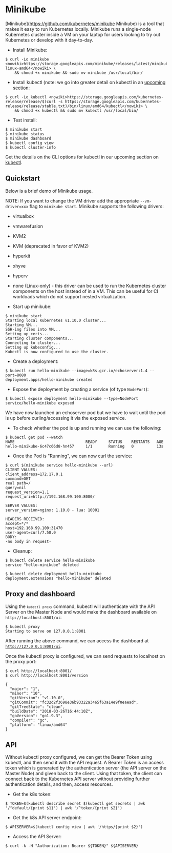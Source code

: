 # Minikube

[Minikube](https://github.com/kubernetes/minikube Minikube) is a tool that makes it easy to run Kubernetes locally. Minikube runs a single-node Kubernetes cluster inside a VM on your laptop for users looking to try out Kubernetes or develop with it day-to-day.

* Install Minikube:
```
$ curl -Lo minikube <nowiki>https://storage.googleapis.com/minikube/releases/latest/minikube-linux-amd64</nowiki> \
    && chmod +x minikube && sudo mv minikube /usr/local/bin/
```

* Install kubectl (note: we go into greater detail on kubectl in an [upcoming section](03_kubectl.md):
```
$ curl -Lo kubectl <nowiki>https://storage.googleapis.com/kubernetes-release/release/$(curl -s https://storage.googleapis.com/kubernetes-release/release/stable.txt)/bin/linux/amd64/kubectl</nowiki> \
    && chmod +x kubectl && sudo mv kubectl /usr/local/bin/
```

* Test install:
```
$ minikube start
$ minikube status
$ minikube dashboard
$ kubectl config view
$ kubectl cluster-info
```

Get the details on the CLI options for kubectl in our upcoming section on [kubectl](03_kubectl).

## Quickstart

Below is a brief demo of Minikube usage.

NOTE: If you want to change the VM driver add the appropriate `--vm-driver=xxx` flag to `minikube start`. Minikube supports the following drivers:

* virtualbox
* vmwarefusion
* KVM2
* KVM (deprecated in favor of KVM2)
* hyperkit
* xhyve
* hyperv
* none (Linux-only) - this driver can be used to run the Kubernetes cluster components on the host instead of in a VM. This can be useful for CI workloads which do not support nested virtualization.

* Start up minikube:
```
$ minikube start
Starting local Kubernetes v1.10.0 cluster...
Starting VM...
SSH-ing files into VM...
Setting up certs...
Starting cluster components...
Connecting to cluster...
Setting up kubeconfig...
Kubectl is now configured to use the cluster.
```

* Create a deployment:
```
$ kubectl run hello-minikube --image=k8s.gcr.io/echoserver:1.4 --port=8080
deployment.apps/hello-minikube created
```

* Expose the deployment by creating a service (of type `NodePort`):
```
$ kubectl expose deployment hello-minikube --type=NodePort
service/hello-minikube exposed
```

We have now launched an echoserver pod but we have to wait until the pod is up before curling/accessing it via the exposed service.

* To check whether the pod is up and running we can use the following:
```
$ kubectl get pod --watch
NAME                               READY     STATUS    RESTARTS   AGE
hello-minikube-6c47c66d8-hn457     1/1       Running   0          13s
```

* Once the Pod is "Running", we can now curl the service:
```
$ curl $(minikube service hello-minikube --url)
CLIENT VALUES:
client_address=172.17.0.1
command=GET
real path=/
query=nil
request_version=1.1
request_uri=http://192.168.99.100:8080/

SERVER VALUES:
server_version=nginx: 1.10.0 - lua: 10001

HEADERS RECEIVED:
accept=*/*
host=192.168.99.100:31470
user-agent=curl/7.58.0
BODY:
-no body in request-
```

* Cleanup:
```
$ kubectl delete service hello-minikube
service "hello-minikube" deleted

$ kubectl delete deployment hello-minikube
deployment.extensions "hello-minikube" deleted
```

## Proxy and dashboard

Using the <code>`kubectl proxy`</code> command, kubectl will authenticate with the API Server on the Master Node and would make the dashboard available on <code>http://localhost:8001/ui</code>:
```
$ kubectl proxy
Starting to serve on 127.0.0.1:8001
```

After running the above command, we can access the dashboard at <code>http://127.0.0.1:8001/ui</code>.

Once the kubectl proxy is configured, we can send requests to localhost on the proxy port:
```
$ curl http://localhost:8001/
$ curl http://localhost:8001/version

{
  "major": "1",
  "minor": "10",
  "gitVersion": "v1.10.0",
  "gitCommit": "fc32d2f3698e36b93322a3465f63a14e9f0eaead",
  "gitTreeState": "clean",
  "buildDate": "2018-03-26T16:44:10Z",
  "goVersion": "go1.9.3",
  "compiler": "gc",
  "platform": "linux/amd64"
}
```

## API

Without kubectl proxy configured, we can get the Bearer Token using kubectl, and then send it with the API request. A Bearer Token is an access token which is generated by the authentication server (the API server on the Master Node) and given back to the client. Using that token, the client can connect back to the Kubernetes API server without providing further authentication details, and then, access resources.

* Get the k8s token:
```
$ TOKEN=$(kubectl describe secret $(kubectl get secrets | awk '/^default/{print $1}') | awk '/^token/{print $2}')
```

* Get the k8s API server endpoint:
```
$ APISERVER=$(kubectl config view | awk '/https/{print $2}')
```

* Access the API Server:
```
$ curl -k -H "Authorization: Bearer ${TOKEN}" ${APISERVER}
```
